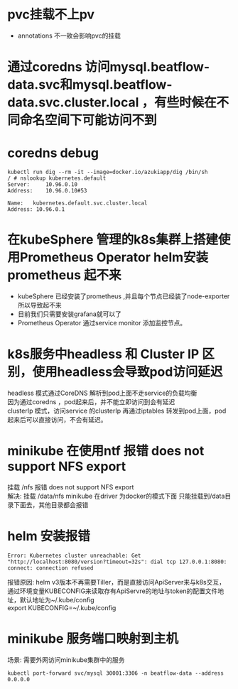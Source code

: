 # pvc挂载不上pv
* annotations 不一致会影响pvc的挂载

# 通过coredns 访问mysql.beatflow-data.svc和mysql.beatflow-data.svc.cluster.local ，有些时候在不同命名空间下可能访问不到

# coredns debug
```
kubectl run dig --rm -it --image=docker.io/azukiapp/dig /bin/sh
/ # nslookup kubernetes.default
Server:		10.96.0.10
Address:	10.96.0.10#53

Name:	kubernetes.default.svc.cluster.local
Address: 10.96.0.1
```

# 在kubeSphere 管理的k8s集群上搭建使用Prometheus Operator helm安装prometheus 起不来
* kubeSphere 已经安装了prometheus ,并且每个节点已经装了node-exporter所以导致起不来
* 目前我们只需要安装grafana就可以了
* Prometheus Operator 通过service monitor 添加监控节点。

# k8s服务中headless 和 Cluster IP 区别，使用headless会导致pod访问延迟
headless 模式通过CoreDNS 解析到pod上面不走service的负载均衡  
因为通过coredns ，pod起来后，并不能立即访问到会有延迟  
clusterIp 模式，访问service 的clusterIp 再通过iptables 转发到pod上面，pod起来后可以直接访问，不会有延迟。  

# minikube 在使用ntf 报错  does not support NFS export 
挂载 /nfs 报错 does not support NFS export  
解决: 挂载 /data/nfs
minikube 在driver 为docker的模式下面 只能挂载到/data目录下面去，其他目录都会报错


# helm 安装报错
```
Error: Kubernetes cluster unreachable: Get "http://localhost:8080/version?timeout=32s": dial tcp 127.0.0.1:8080: connect: connection refused
```
报错原因: helm v3版本不再需要Tiller，而是直接访问ApiServer来与k8s交互，通过环境变量KUBECONFIG来读取存有ApiServre的地址与token的配置文件地址，默认地址为~/.kube/config  
export KUBECONFIG=~/.kube/config  


# minikube 服务端口映射到主机
场景: 需要外网访问minikube集群中的服务  
```
kubectl port-forward svc/mysql 30001:3306 -n beatflow-data --address 0.0.0.0
```